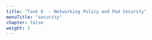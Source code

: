 ```yaml
---
title: "Task 8  - Networking Policy and Pod Security"
menuTitle: "security"
chapter: false
weight: 5
---
```



